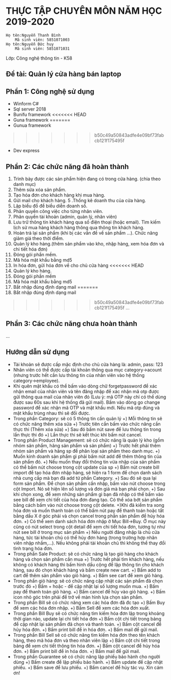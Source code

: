 # THỰC TẬP CHUYÊN MÔN NĂM HỌC 2019-2020
	Họ tên:Nguyễn Thanh Bình
		Mã sinh viên: 5851071003
	Họ tên:Nguyễn Đức huy
		Mã sinh viên: 5851071031
Lớp: Công nghệ thông tin - K58
## Đề tài: Quản lý cửa hàng bán laptop
## Phần 1: Công nghệ sử dụng
- Winform C#
- Sql server 2018
- Bunifu framework
<<<<<<< HEAD
- Guna framework
=======
- Gunua framework
>>>>>>> b50c49a50843adfe4e09bf73fabcb121f175495f
- Dev express
## Phần 2: Các chức năng đã hoàn thành
1. Trình bày được các sản phẩm hiện đang có trong cửa hàng. (chia theo danh mục)
2. Thêm sửa xóa sản phẩm.
3. Tạo hóa đơn cho khách hàng khi mua hàng.
4. Gửi mail cho khách hàng.
5 .Thống kê doanh thu của cửa hàng.
6. Lập biểu đồ để biểu diễn doanh số.
7. Phân quyền công việc cho từng nhân viên.
8. Phân quyền tài khoản (admin, quản lý, nhân viên)
9. Lưu trữ thông tin khách hàng qua số điện thoại (hoặc email). Tìm kiếm lịch sử mua hàng khách hàng thông qua thông tin khách hàng.
10. Hoàn trả lại sản phẩm (khi bị các vấn đề về sản phẩm …). Chức năng giảm giá theo thời điểm.
11. Quản lý kho hàng.(thêm sản phẩm vào kho, nhập hàng, xem hóa đơn và chi tiết hóa đơn)
12. Đóng gói phần mềm.
13. Mã hóa mật khẩu bằng md5
14. In hóa đơn, gửi hóa đơn về cho chủ cửa hàng
<<<<<<< HEAD
11. Quản lý kho hàng.
12. Đóng gói phần mềm
13. Mã hóa mật khẩu bằng md5
14. Bắt nhập đúng định dạng mail 
=======
15. Bắt nhập đúng định dạng mail 

>>>>>>> b50c49a50843adfe4e09bf73fabcb121f175495f
...
## Phần 3: Các chức năng chưa hoàn thành

...
## Hướng dẫn sử dụng
- Tài khoản sẽ được cấp mặc định cho chủ cửa hàng là: admin, pass: 123
- Nhân viên có thể được cấp tài khoản thông qua mục category->acount (nhưng trước hết cần lưu thông tin của nhân viên vào hệ thống category->employee).
- Khi quên mật khẩu có thể bấm vào dòng chữ forgetpassword để xác nhận email của nhân viên và tên đăng nhập để xác nhận mã otp được gửi thông qua mail của nhân viên đó (Lưu ỳ: mã OTP này chỉ có thể dùng được sau 60s sau khi hệ thống đã gửi mail). Bấm vào dòng go change password để xác nhận mã OTP và mật khẩu mới. Nếu mã otp đúng và mật khẩu trùng nhau thì sẽ đổi được.
- Trong phần Category: sẽ có 5 thông tin cần quản lý
	+) Mỗi thông tin sẽ có chức năng thêm xóa sửa
	+) Trước tiên cần bấm vào chức năng cần thực thi (Thêm xóa sửa)
	+) Sau đó bấm nút save để lưu thông tin trong lần thực thi đó
	+) Lần thực thi sẽ kết thúc khi bấm nút cancel.
- Trong phần Product Management: sẽ có chức năng là quản lý kho (gồm nhóm sản phẩm, hãng sản phẩm và sản phẩm)
	+) Trước hết phải thêm nhóm sản phẩm và hãng sp để phân loại sản phẩm theo danh mục.
	+) Muốn kinh doanh sản phẩm gì phải bấm nút add để thêm thông tin của sản phẩm đó.
	+) Nếu muốn thay đổi thông tin vừa nhập của sản phẩm có thể bấm nút choose trong cột update của sp
	+) Bấm nút create bill import để tạo hóa đơn nhập hàng, sẽ hiện ra 1 form để chọn danh sách nhà cung cấp mà bạn đã add từ phần Category.
	+) Sau đó sẽ qua lại form sản phẩm. Để chọn sản phẩm cần nhập, bấm vào nút choose trong cột Import. Nó sẽ hiện lên số lượng và đơn giá mà bạn phải chọn.
	+) Sau khi chọn xong, để xem những sản phẩm gì bạn đã nhập có thể bấm vào see bill để xem chi tiết của hóa đơn đang tạo. Có thể xóa bớt sản phẩm bằng cách bấm vào nút choose trong cột delete.
	+)Khi đã kiểm tra xong hóa đơn và muốn thanh toán có thể bấm nút pay để thanh toán hoặc tắt bằng dấu X ở góc phải và chọn cancel trong phần sản phẩm để hủy hóa đơn.
	+) Có thể xem danh sách hóa đơn nhập ở Mục Bill->Buy. Ở mục này cũng có nút select trong cột detail để xem chi tiết hóa đơn, tương tự như nút see bill ở trong mục sản phẩm
	+) Nếu người đăng nhập là chủ cửa hàng, tức tài khoản chủ có thể hủy đơn hàng (trong trường hợp nhân viên nhập nhầm,...). Nếu không phải tài khoản chủ thì không thể thay đổi tình trạng hóa đơn.
- Trong phần Sale Product: sẽ có chức năng là tạo giỏ hàng cho khách hàng và chọn sản phẩm cần mua
	+) Trước hết phải tìm khách hàng, nếu không có khách hàng thì bấm hình dấu cộng để lập thông tin cho khách hàng, sau đó chọn khách hàng và bấm create new cart.
	+) Bấm add to cart để thêm sản phẩm vào giỏ hàng.
	+) Bấm see cart để xem giỏ hàng.
- Trong phần giỏ hàng: sẽ có chức năng cập nhật các sản phẩm đã chọn trước đó
	+) Bấm + hoặc - để cập nhật lại số lượng muốn mua.
	+) Bấm pay để thanh toán giỏ hàng.
	+) Bấm cancel để hủy vào giỏ hàng.
	+) Bấm icon nhỏ góc trên phải để trở về màn hình lựa chọn sản phẩm.
- Trong phần Bill sẽ có chức năng xem các hóa đơn đã đc tạo
	+) Bấm Buy để xem các hóa đơn nhập.
	+) Bấm Sell để xem các hóa đơn xuất.
- Trong phần Bill Buy sẽ có chức năng tìm kiếm hóa đơn lập trong khoảng thời gian nào, update lại chi tiết hóa đơn
	+) Bấm cột chi tiết trong bảng để cập nhật lại sản phẩm đã chọn và thanh toán.
	+) Bấm cột cancel để hủy hóa đơn.
	+) Bấm print bill để in hóa đơn.
	+) Bấm mail để gửi mail.
- Trong phần Bill Sell sẽ có chức năng tìm kiếm hóa đơn theo tên khách hàng, theo mã hóa đơn và theo nhân viên lập
	+) Bấm cột chi tiết trong bảng để xem chi tiết thông tin hóa đơn.
	+) Bấm cột cancel để hủy hóa đơn.
	+) Bấm print bill để in hóa đơn.
	+) Bấm mail để gửi mail.
- Trong phần Guarantee sẽ có chức năng lập phiếu bảo hành cho người dùng
	+) Bấm create để lập phiếu bảo hành.
	+) Bấm update để cập nhật phiếu.
	+) Bấm save để lưu phiếu.
	+) Bấm cancel để hủy tác vụ.
Xin cám ơn!
	
